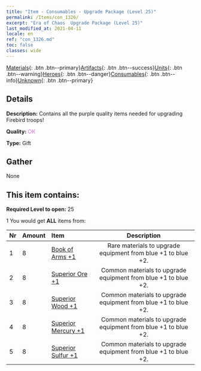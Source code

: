 ```yaml
---
title: "Item - Consumables - Upgrade Package (Level 25)"
permalink: /Items/con_1326/
excerpt: "Era of Chaos  Upgrade Package (Level 25)"
last_modified_at: 2021-04-11
locale: en
ref: "con_1326.md"
toc: false
classes: wide
---
```

 [Materials](/Items/){: .btn .btn--primary}[Artifacts](/Items/Artifacts/){: .btn .btn--success}[Units](/Items/Units/){: .btn .btn--warning}[Heroes](/Items/Heroes/){: .btn .btn--danger}[Consumables](/Items/Consumables/){: .btn .btn--info}[Unknown](/Items/Unknown/){: .btn .btn--primary}

## Details
 **Description:** Contains all the purple quality items needed for upgrading Firebird troops!

 **Quality:** <span style="color: #DA70D6">OK</span>

 **Type:** Gift

## Gather

  None

## This item contains:

 **Required Level to open:** 25

 1 You would get **ALL** items  from:

  | Nr | Amount |     Item    | Description |
  |:---|:-------|:------------|:-----------:|
  | 1 | 8 | [Book of Arms +1](/Items/mat_25/) | Rare materials to upgrade equipment from blue +1 to blue +2. | 
  | 2 | 8 | [Superior Ore +1](/Items/mat_19/) | Common materials to upgrade equipment from blue +1 to blue +2. | 
  | 3 | 8 | [Superior Wood +1](/Items/mat_20/) | Common materials to upgrade equipment from blue +1 to blue +2. | 
  | 4 | 8 | [Superior Mercury +1](/Items/mat_21/) | Common materials to upgrade equipment from blue +1 to blue +2. | 
  | 5 | 8 | [Superior Sulfur +1](/Items/mat_22/) | Common materials to upgrade equipment from blue +1 to blue +2. | 
